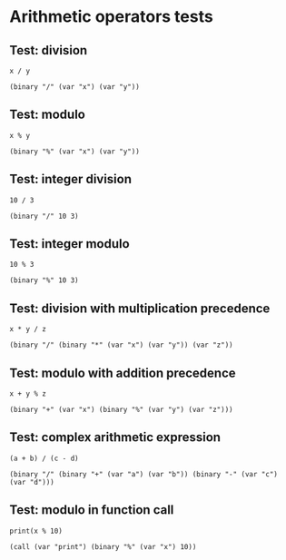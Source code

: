 # Arithmetic operators tests

## Test: division
```zong-expr
x / y
```
```ast
(binary "/" (var "x") (var "y"))
```

## Test: modulo
```zong-expr
x % y
```
```ast
(binary "%" (var "x") (var "y"))
```

## Test: integer division
```zong-expr
10 / 3
```
```ast
(binary "/" 10 3)
```

## Test: integer modulo
```zong-expr
10 % 3
```
```ast
(binary "%" 10 3)
```

## Test: division with multiplication precedence
```zong-expr
x * y / z
```
```ast
(binary "/" (binary "*" (var "x") (var "y")) (var "z"))
```

## Test: modulo with addition precedence
```zong-expr
x + y % z
```
```ast
(binary "+" (var "x") (binary "%" (var "y") (var "z")))
```

## Test: complex arithmetic expression
```zong-expr
(a + b) / (c - d)
```
```ast
(binary "/" (binary "+" (var "a") (var "b")) (binary "-" (var "c") (var "d")))
```

## Test: modulo in function call
```zong-expr
print(x % 10)
```
```ast
(call (var "print") (binary "%" (var "x") 10))
```